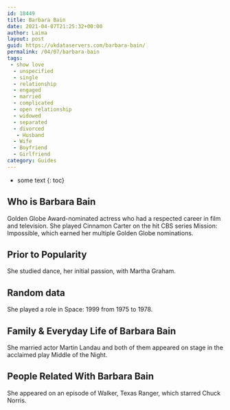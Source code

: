 ```yaml
---
id: 18449
title: Barbara Bain
date: 2021-04-07T21:25:32+00:00
author: Laima
layout: post
guid: https://ukdataservers.com/barbara-bain/
permalink: /04/07/barbara-bain
tags:
 - show love
  - unspecified
  - single
  - relationship
  - engaged
  - married
  - complicated
  - open relationship
  - widowed
  - separated
  - divorced
   - Husband
  - Wife
  - Boyfriend
  - Girlfriend
category: Guides
---
```


* some text
{: toc}


## Who is Barbara Bain
                  
                  
                  
Golden Globe Award-nominated actress who had a respected career in film and television. She played Cinnamon Carter on the hit CBS series Mission: Impossible, which earned her multiple Golden Globe nominations.
                  
              
            
              
            
                
                
                
## Prior to Popularity
                  
                  
                  
She studied dance, her initial passion, with Martha Graham.
                  
              
            
              
            
                
                
                
## Random data
                  
                  
                  
She played a role in Space: 1999 from 1975 to 1978.
                  
              
            
              
            
                
                
                
## Family & Everyday Life of Barbara Bain
                  
                  
                  
She married actor Martin Landau and both of them appeared on stage in the acclaimed play Middle of the Night.
                  
              
            
              
            
                
                
                
## People Related With Barbara Bain
                  
                  
                  
She appeared on an episode of Walker, Texas Ranger, which starred Chuck Norris.
                  
              
            
              
            
                
              
            
              
              
            
            
              
            
          
          
          